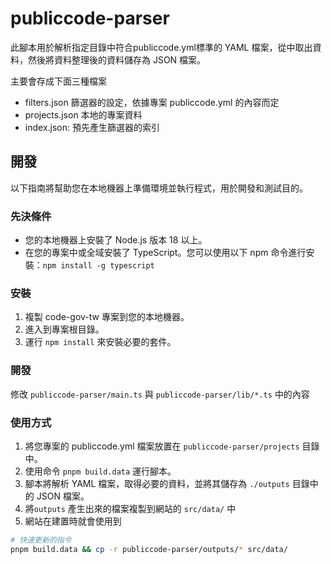 # publiccode-parser

此腳本用於解析指定目錄中符合publiccode.yml標準的 YAML 檔案，從中取出資料，然後將資料整理後的資料儲存為 JSON 檔案。

主要會存成下面三種檔案

- filters.json 篩選器的設定，依據專案 publiccode.yml 的內容而定
- projects.json 本地的專案資料
- index.json: 預先產生篩選器的索引

## 開發

以下指南將幫助您在本地機器上準備環境並執行程式，用於開發和測試目的。

### 先決條件

- 您的本地機器上安裝了 Node.js 版本 18 以上。
- 在您的專案中或全域安裝了 TypeScript。您可以使用以下 npm 命令進行安裝：`npm install -g typescript`

### 安裝

1. 複製 code-gov-tw 專案到您的本地機器。
2. 進入到專案根目錄。
3. 運行 `npm install` 來安裝必要的套件。

### 開發

修改 `publiccode-parser/main.ts` 與 `publiccode-parser/lib/*.ts` 中的內容

### 使用方式

1. 將您專案的 publiccode.yml 檔案放置在 `publiccode-parser/projects` 目錄中。
2. 使用命令 `pnpm build.data` 運行腳本。
3. 腳本將解析 YAML 檔案，取得必要的資料，並將其儲存為 `./outputs` 目錄中的 JSON 檔案。
4. 將`outputs` 產生出來的檔案複製到網站的 `src/data/` 中
5. 網站在建置時就會使用到

```sh
# 快速更新的指令
pnpm build.data && cp -r publiccode-parser/outputs/* src/data/
```
